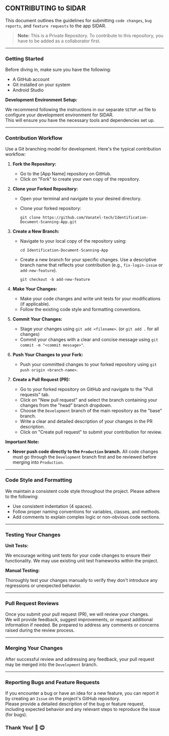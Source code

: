 ## CONTRIBUTING to SIDAR

This document outlines the guidelines for submitting `code changes`, `bug reports`, and `feature requests` to the app SIDAR.

> **Note:** This is a Private Repository. To contribute to this repository, you have to be added as a collaborator first.
---
### Getting Started

Before diving in, make sure you have the following:

* A GitHub account
* Git installed on your system
* Android Studio

**Development Environment Setup:**

We recommend following the instructions in our separate `SETUP.md` file to configure your development environment for SIDAR. <br>This will ensure you have the necessary tools and dependencies set up.

---
### Contribution Workflow
Use a Git branching model for development. Here's the typical contribution workflow:

1. **Fork the Repository:**
   - Go to the [App Name] repository on GitHub.
   - Click on "Fork" to create your own copy of the repository.

2. **Clone your Forked Repository:**
   - Open your terminal and navigate to your desired directory.
   - Clone your forked repository:
     
     ```
     git clone https://github.com/Vanatel-tech/Identification-Document-Scanning-App.git
     ```

3. **Create a New Branch:**
   - Navigate to your local copy of the repository using:
     
      ```
     cd Identification-Document-Scanning-App
      ```
   - Create a new branch for your specific changes. Use a descriptive branch name that reflects your contribution (e.g., `fix-login-issue` or `add-new-feature`).

     ```
     git checkout -b add-new-feature
     ```
      
4. **Make Your Changes:**
   - Make your code changes and write unit tests for your modifications (if applicable).
   - Follow the existing code style and formatting conventions.

5. **Commit Your Changes:**
   - Stage your changes using `git add <filename>`. (or `git add .` for all changes)
   - Commit your changes with a clear and concise message using `git commit -m "<commit message>"`.

6. **Push Your Changes to your Fork:**
   - Push your committed changes to your forked repository using `git push origin <branch-name>`.

7. **Create a Pull Request (PR):**
   - Go to your forked repository on GitHub and navigate to the "Pull requests" tab.
   - Click on "New pull request" and select the branch containing your changes from the "head" branch dropdown.
   - Choose the `Development` branch of the main repository as the "base" branch.
   - Write a clear and detailed description of your changes in the PR description.
   - Click on "Create pull request" to submit your contribution for review.

**Important Note:**

* **Never push code directly to the `Production` branch.** All code changes must go through the `Development` branch first and be reviewed before merging into `Production`.

---
### Code Style and Formatting

We maintain a consistent code style throughout the project. Please adhere to the following:

* Use consistent indentation (4 spaces).
* Follow proper naming conventions for variables, classes, and methods.
* Add comments to explain complex logic or non-obvious code sections.

---
### Testing Your Changes

**Unit Tests:**

We encourage writing unit tests for your code changes to ensure their functionality. We may use existing unit test frameworks within the project.

**Manual Testing:**

Thoroughly test your changes manually to verify they don't introduce any regressions or unexpected behavior.

---
### Pull Request Reviews

Once you submit your pull request (PR), we will review your changes. <br>We will provide feedback, suggest improvements, or request additional information if needed. Be prepared to address any comments or concerns raised during the review process.

---
### Merging Your Changes

After successful review and addressing any feedback, your pull request may be merged into the `Development` branch. 

---
### Reporting Bugs and Feature Requests

If you encounter a bug or have an idea for a new feature, you can report it by creating an `Issue` on the project's GitHub repository. <br>Please provide a detailed description of the bug or feature request, including expected behavior and any relevant steps to reproduce the issue (for bugs).

### Thank You! 🙏 😊 

